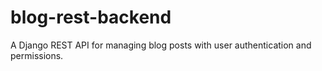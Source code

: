 # blog-rest-backend
A Django REST API for managing blog posts with user authentication and permissions.
